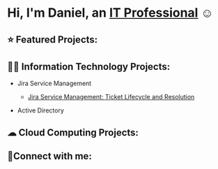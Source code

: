 # Hi, I'm Daniel, an [IT Professional](https://www.linkedin.com/in/danielrmathew/) ☺
## ⭐ Featured Projects:
## 👨‍💻 Information Technology Projects:
+ Jira Service Management <br>
  - [Jira Service Management: Ticket Lifecycle and Resolution](projects)
 
+ Active Directory
## ☁ Cloud Computing Projects:
## 🤳Connect with me:


